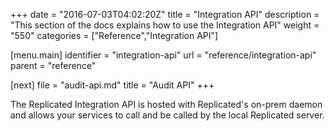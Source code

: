 +++
date = "2016-07-03T04:02:20Z"
title = "Integration API"
description = "This section of the docs explains how to use the Integration API"
weight = "550"
categories = ["Reference","Integration API"]

[menu.main]
identifier = "integration-api"
url        = "reference/integration-api"
parent     = "reference"

[next]
    file = "audit-api.md"
    title = "Audit API"
+++

The Replicated Integration API is hosted with Replicated's on-prem daemon and allows your services to call and be called by the local Replicated server.
